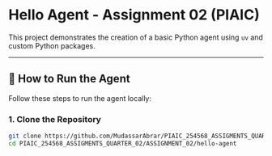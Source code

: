 # Hello Agent - Assignment 02 (PIAIC)

This project demonstrates the creation of a basic Python agent using `uv` and custom Python packages.

---

## 🚀 How to Run the Agent

Follow these steps to run the agent locally:

### 1. Clone the Repository

```bash
git clone https://github.com/MudassarAbrar/PIAIC_254568_ASSIGMENTS_QUARTER_02.git
cd PIAIC_254568_ASSIGMENTS_QUARTER_02/ASSIGNMENT_02/hello-agent
